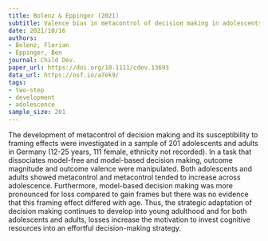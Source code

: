 ```yaml
---
title: Bolenz & Eppinger (2021)
subtitle: Valence bias in metacontrol of decision making in adolescents and young adults
date: 2021/10/16
authors:
- Bolenz, Florian
- Eppinger, Ben
journal: Child Dev.
paper_url: https://doi.org/10.1111/cdev.13693
data_url: https://osf.io/a7ek9/
tags:
- two-step
- development
- adolescence
sample_size: 201
---
```


The development of metacontrol of decision making and its susceptibility to framing effects were investigated in a sample of 201 adolescents and adults in Germany (12-25 years, 111 female, ethnicity not recorded). In a task that dissociates model-free and model-based decision making, outcome magnitude and outcome valence were manipulated. Both adolescents and adults showed metacontrol and metacontrol tended to increase across adolescence. Furthermore, model-based decision making was more pronounced for loss compared to gain frames but there was no evidence that this framing effect differed with age. Thus, the strategic adaptation of decision making continues to develop into young adulthood and for both adolescents and adults, losses increase the motivation to invest cognitive resources into an effortful decision-making strategy.
